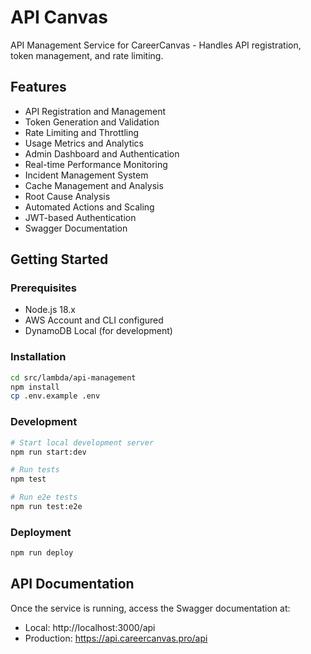 # API Canvas

API Management Service for CareerCanvas - Handles API registration, token management, and rate limiting.

## Features

- API Registration and Management
- Token Generation and Validation
- Rate Limiting and Throttling
- Usage Metrics and Analytics
- Admin Dashboard and Authentication
- Real-time Performance Monitoring
- Incident Management System
- Cache Management and Analysis
- Root Cause Analysis
- Automated Actions and Scaling
- JWT-based Authentication
- Swagger Documentation

## Getting Started

### Prerequisites

- Node.js 18.x
- AWS Account and CLI configured
- DynamoDB Local (for development)

### Installation

```bash
cd src/lambda/api-management
npm install
cp .env.example .env
```

### Development

```bash
# Start local development server
npm run start:dev

# Run tests
npm test

# Run e2e tests
npm run test:e2e
```

### Deployment

```bash
npm run deploy
```

## API Documentation

Once the service is running, access the Swagger documentation at:

- Local: http://localhost:3000/api
- Production: https://api.careercanvas.pro/api
